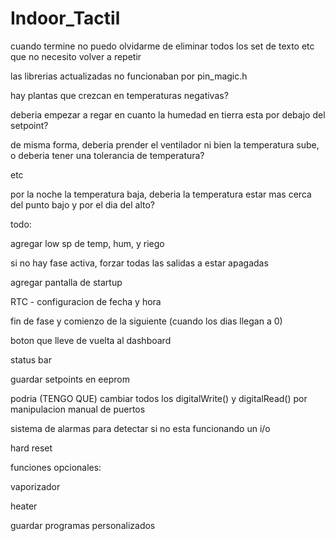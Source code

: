 # Indoor_Tactil
cuando termine no puedo olvidarme de eliminar todos los set de texto etc que no necesito volver a repetir

las librerias actualizadas no funcionaban por pin_magic.h

hay plantas que crezcan en temperaturas negativas?

deberia empezar a regar en cuanto la humedad en tierra esta por debajo del setpoint?

de misma forma, deberia prender el ventilador ni bien la temperatura sube, o deberia tener una tolerancia de temperatura?

etc

por la noche la temperatura baja, deberia la temperatura estar mas cerca del punto bajo y por el dia del alto?

todo:

agregar low sp de temp, hum, y riego

si no hay fase activa, forzar todas las salidas a estar apagadas

agregar pantalla de startup

RTC - configuracion de fecha y hora

fin de fase y comienzo de la siguiente (cuando los dias llegan a 0)

boton que lleve de vuelta al dashboard

status bar

guardar setpoints en eeprom

podria (TENGO QUE) cambiar todos los digitalWrite() y digitalRead() por manipulacion manual de puertos

sistema de alarmas para detectar si no esta funcionando un i/o

hard reset

funciones opcionales:

vaporizador

heater

guardar programas personalizados